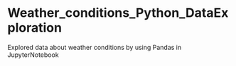 # Weather_conditions_Python_DataExploration
Explored data about weather conditions by using Pandas in JupyterNotebook

